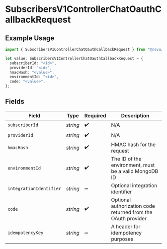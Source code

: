 # SubscribersV1ControllerChatOauthCallbackRequest

## Example Usage

```typescript
import { SubscribersV1ControllerChatOauthCallbackRequest } from "@novu/api/models/operations";

let value: SubscribersV1ControllerChatOauthCallbackRequest = {
  subscriberId: "<id>",
  providerId: "<id>",
  hmacHash: "<value>",
  environmentId: "<id>",
  code: "<value>",
};
```

## Fields

| Field                                                        | Type                                                         | Required                                                     | Description                                                  |
| ------------------------------------------------------------ | ------------------------------------------------------------ | ------------------------------------------------------------ | ------------------------------------------------------------ |
| `subscriberId`                                               | *string*                                                     | :heavy_check_mark:                                           | N/A                                                          |
| `providerId`                                                 | *string*                                                     | :heavy_check_mark:                                           | N/A                                                          |
| `hmacHash`                                                   | *string*                                                     | :heavy_check_mark:                                           | HMAC hash for the request                                    |
| `environmentId`                                              | *string*                                                     | :heavy_check_mark:                                           | The ID of the environment, must be a valid MongoDB ID        |
| `integrationIdentifier`                                      | *string*                                                     | :heavy_minus_sign:                                           | Optional integration identifier                              |
| `code`                                                       | *string*                                                     | :heavy_check_mark:                                           | Optional authorization code returned from the OAuth provider |
| `idempotencyKey`                                             | *string*                                                     | :heavy_minus_sign:                                           | A header for idempotency purposes                            |